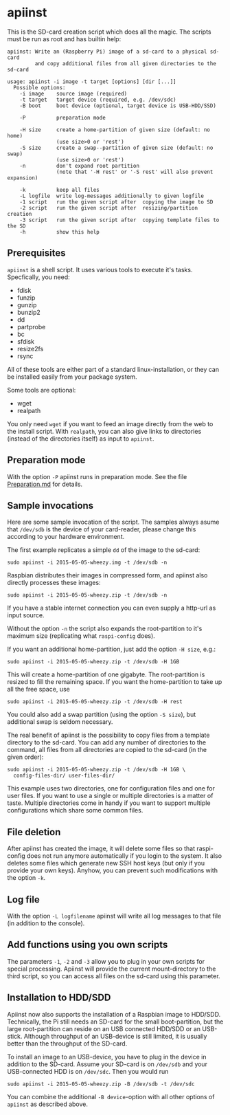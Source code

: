 apiinst
=======

This is the SD-card creation script which does all the magic. The scripts
must be run as root and has builtin help:

    apiinst: Write an (Raspberry Pi) image of a sd-card to a physical sd-card
             and copy additional files from all given directories to the sd-card
  
    usage: apiinst -i image -t target [options] [dir [...]]
      Possible options:
        -i image    source image (required)
        -t target   target device (required, e.g. /dev/sdc)
        -B boot     boot device (optional, target device is USB-HDD/SSD)
    
        -P          preparation mode
    
        -H size     create a home-partition of given size (default: no home)
                    (use size>0 or 'rest')
        -S size     create a swap--partition of given size (default: no swap)
                    (use size>0 or 'rest')
        -n          don't expand root partition
                    (note that '-H rest' or '-S rest' will also prevent expansion)
    
        -k          keep all files
        -L logfile  write log-messages additionally to given logfile
        -1 script   run the given script after  copying the image to SD
        -2 script   run the given script after  resizing/partition creation
        -3 script   run the given script after  copying template files to the SD
        -h          show this help


Prerequisites
-------------

`apiinst` is a shell script. It uses various tools to execute it's tasks.
Specfically, you need:

  - fdisk 
  - funzip 
  - gunzip 
  - bunzip2 
  - dd
  - partprobe
  - bc 
  - sfdisk 
  - resize2fs 
  - rsync

All of these tools are either part of a standard linux-installation, or they
can be installed easily from your package system.

Some tools are optional:

  - wget
  - realpath

You only need `wget` if you want to feed an image directly from the web to
the install script. With `realpath`, you can also give links to directories
(instead of the directories itself) as input to `apiinst`.


Preparation mode
----------------

With the option `-P` apiinst runs in preparation mode. See the file
[Preparation.md](./Preparation.md "Preparation.md") for details.


Sample invocations
------------------

Here are some sample invocation of the script. The samples always asume that
`/dev/sdb` is the device of your card-reader, please change this according
to your hardware environment.

The first example replicates a simple `dd` of the image to the sd-card:

    sudo apiinst -i 2015-05-05-wheezy.img -t /dev/sdb -n

Raspbian distributes their images in compressed form, and apiinst also
directly processes these images:

    sudo apiinst -i 2015-05-05-wheezy.zip -t /dev/sdb -n

If you have a stable internet connection you can even supply a http-url
as input source.

Without the option `-n` the script also expands the root-partition to it's
maximum size (replicating what `raspi-config` does).

If you want an additional home-partition, just add the option `-H size`, e.g.:

    sudo apiinst -i 2015-05-05-wheezy.zip -t /dev/sdb -H 1GB

This will create a home-partition of one gigabyte. The root-partition is
resized to fill the remaining space. If you want the home-partition to take
up all the free space, use

    sudo apiinst -i 2015-05-05-wheezy.zip -t /dev/sdb -H rest

You could also add a swap partition (using the option `-S size`), but additional
swap is seldom necessary.

The real benefit of apiinst is the possibility to copy files from a
template directory to the sd-card. You can add any number of directories
to the command, all files from all directories are copied to the sd-card
(in the given order):

    sudo apiinst -i 2015-05-05-wheezy.zip -t /dev/sdb -H 1GB \
      config-files-dir/ user-files-dir/

This example uses two directories, one for configuration files and one for
user files. If you want to use a single or multiple directories is a 
matter of taste. Multiple directories come in handy if you want to 
support multiple configurations which share some common files.


File deletion
-------------

After apiinst has created the image, it will delete some files so that
raspi-config does not run anymore automatically if you login to the system.
It also deletes some files which generate new SSH host keys (but only
if you provide your own keys). Anyhow, you can prevent such modifications
with the option `-k`.


Log file
--------

With the option `-L logfilename` apiinst will write all log messages
to that file (in addition to the console).


Add functions using you own scripts
-----------------------------------

The parameters `-1`, `-2` and `-3` allow you to plug in your own scripts
for special processing. Apiinst will provide the current mount-directory
to the third script, so you can access all files on the sd-card using
this parameter.


Installation to HDD/SDD
-----------------------

Apiinst now also supports the installation of a Raspbian image to HDD/SDD.
Technically, the Pi still needs an SD-card for the small boot-partition,
but the large root-partition can reside on an USB connected HDD/SDD or
an USB-stick. Although throughput of an USB-device is still limited, it is
usually better than the throughput of the SD-card.

To install an image to an USB-device, you have to plug in the device in
addition to the SD-card. Assume your SD-card is on `/dev/sdb` and your
USB-connected HDD is on `/dev/sdc`. Then you would run

    sudo apiinst -i 2015-05-05-wheezy.zip -B /dev/sdb -t /dev/sdc

You can combine the additional `-B device`-option with all other options
of `apiinst` as described above.

